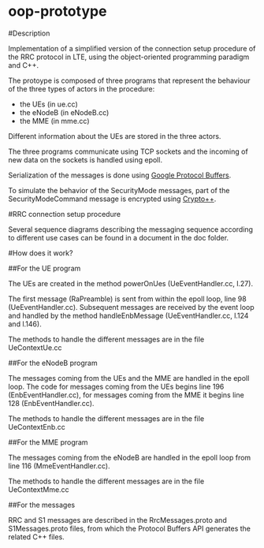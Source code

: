 oop-prototype
=============

#Description

Implementation of a simplified version of the connection setup procedure of the RRC protocol in LTE, using the object-oriented programming paradigm and C++.

The protoype is composed of three programs that represent the behaviour of the three types of actors in the procedure:

- the UEs (in ue.cc)
- the eNodeB (in eNodeB.cc)
- the MME (in mme.cc)

Different information about the UEs are stored in the three actors.

The three programs communicate using TCP sockets and the incoming of new data on the sockets is handled using epoll.

Serialization of the messages is done using [Google Protocol Buffers](https://developers.google.com/protocol-buffers/).

To simulate the behavior of the SecurityMode messages, part of the SecurityModeCommand message is encrypted using [Crypto++](http://cryptopp.com/).

#RRC connection setup procedure

Several sequence diagrams describing the messaging sequence according to different use cases can be found in a document in the doc folder.

#How does it work?

##For the UE program

The UEs are created in the method powerOnUes (UeEventHandler.cc, l.27).

The first message (RaPreamble) is sent from within the epoll loop, line 98 (UeEventHandler.cc).
Subsequent messages are received by the event loop and handled by the method handleEnbMessage (UeEventHandler.cc, l.124 and l.146).

The methods to handle the different messages are in the file UeContextUe.cc

##For the eNodeB program

The messages coming from the UEs and the MME are handled in the epoll loop. The code for messages coming from the UEs begins line 196 (EnbEventHandler.cc), for messages coming from the MME it begins line 128 (EnbEventHandler.cc).

The methods to handle the different messages are in the file UeContextEnb.cc

##For the MME program

The messages coming from the eNodeB are handled in the epoll loop from line 116 (MmeEventHandler.cc).

The methods to handle the different messages are in the file UeContextMme.cc

##For the messages

RRC and S1 messages are described in the RrcMessages.proto and S1Messages.proto files, from which the Protocol Buffers API generates the related C++ files.

